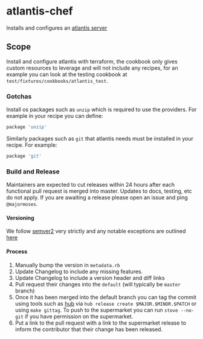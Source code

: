 # atlantis-chef

Installs and configures an [atlantis server](https://www.runatlantis.io)

## Scope

Install and configure atlantis with terraform, the cookbook only gives custom resources to leverage and will not include any recipes, for an example you can look at the testing cookbook at `test/fixtures/cookbooks/atlantis_test`.

### Gotchas

Install os packages such as `unzip` which is required to use the providers. For example in your recipe you can define:

```ruby
package 'unzip'
```

Similarly packages such as `git` that atlantis needs must be installed in your recipe. For example:

```ruby
package 'git'
```

### Build and Release

Maintainers are expected to cut releases within 24 hours after each functional pull request is merged into master. Updates to docs, testing, etc do not apply. If you are awaiting a release please open an issue and ping `@majormoses`.

#### Versioning

We follow [semver2](https://semver.org/spec/v2.0.0.html) very strictly and any notable exceptions are outlined [here](https://github.com/sensu-plugins/community/blob/master/HOW_WE_VERSION.md)

#### Process

1. Manually bump the version in `metadata.rb`
1. Update Changelog to include any missing features.
1. Update Changelog to include a version header and diff links
1. Pull request their changes into the `default` (will typically be `master` branch)
1. Once it has been merged into the default branch you can tag the commit using tools such as [hub](https://github.com/github/hub) via `hub release create $MAJOR.$MINOR.$PATCH` or using `make gittag`. To push to the supermarket you can run `stove --no-git` if you have permission on the supermarket.
1. Put a link to the pull request with a link to the supermarket release to inform the contributor that their change has been released.
